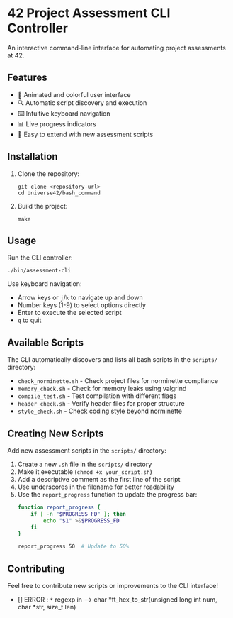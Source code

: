 # 42 Project Assessment CLI Controller

An interactive command-line interface for automating project assessments at 42.

## Features

- 🎨 Animated and colorful user interface
- 🔍 Automatic script discovery and execution
- ⌨️ Intuitive keyboard navigation
- 📊 Live progress indicators
- 🚀 Easy to extend with new assessment scripts

## Installation

1. Clone the repository:
   ```
   git clone <repository-url>
   cd Universe42/bash_command
   ```

2. Build the project:
   ```
   make
   ```

## Usage

Run the CLI controller:

```
./bin/assessment-cli
```

Use keyboard navigation:
- Arrow keys or `j`/`k` to navigate up and down
- Number keys (1-9) to select options directly
- Enter to execute the selected script
- `q` to quit

## Available Scripts

The CLI automatically discovers and lists all bash scripts in the `scripts/` directory:

- `check_norminette.sh` - Check project files for norminette compliance
- `memory_check.sh` - Check for memory leaks using valgrind
- `compile_test.sh` - Test compilation with different flags
- `header_check.sh` - Verify header files for proper structure
- `style_check.sh` - Check coding style beyond norminette

## Creating New Scripts

Add new assessment scripts in the `scripts/` directory:

1. Create a new `.sh` file in the `scripts/` directory
2. Make it executable (`chmod +x your_script.sh`)
3. Add a descriptive comment as the first line of the script
4. Use underscores in the filename for better readability
5. Use the `report_progress` function to update the progress bar:
   ```bash
   function report_progress {
       if [ -n "$PROGRESS_FD" ]; then
           echo "$1" >&$PROGRESS_FD
       fi
   }
   
   report_progress 50  # Update to 50%
   ```

## Contributing

Feel free to contribute new scripts or improvements to the CLI interface!


- [] ERROR : `*` regexp in --> char	*ft_hex_to_str(unsigned long int num, char *str, size_t len)
